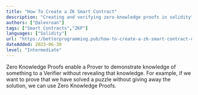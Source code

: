 ```yaml
---
title: "How To Create a ZK Smart Contract"
description: "Creating and verifying zero-knowledge proofs in solidity"
authors: ["@alexroan"]
tags: ["Smart Contracts","ZKP"]
languages: ["Solidity"]
url: "https://betterprogramming.pub/how-to-create-a-zk-smart-contract-cd948a673749"
dateAdded: 2023-06-30
level: "Intermediate"
---
```


Zero Knowledge Proofs enable a Prover to demonstrate knowledge of something to a Verifier without revealing that knowledge. For example, if we want to prove that we have solved a puzzle without giving away the solution, we can use Zero Knowledge Proofs.